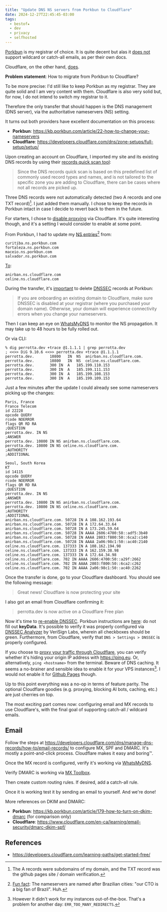 ```yaml
---
title: "Update DNS NS servers from Porkbun to Cloudflare"
date: 2024-12-27T22:45:45-03:00
tags:
  - bestof★
  - dev
  - privacy
  - selfhosted
---
```


[Porkbun](porkbun.com) is my registrar of choice. It is quite decent but alas it
[does
not](https://kb.porkbun.com/article/10-how-to-set-up-email-forwarding-service)
support wildcard or catch-all emails, as per their own docs.

Cloudflare, on the other hand,
[does](https://community.cloudflare.com/t/creating-an-email-catchall/646357).

**Problem statement**: How to migrate from Porkbun to Cloudflare?

To be more precise: I'd still like to keep Porkbun as my registrar. They are
quite solid and I am very content with them. Cloudflare is also very solid but,
for now, I do not intend to switch my registrar to it.

Therefore the only transfer that should happen is the DNS management (DNS
server), via the authoritative nameservers (NS) setting.

It turns out both providers have excellent documentation on this process:

- **Porkbun**: https://kb.porkbun.com/article/22-how-to-change-your-nameservers
- **Cloudflare**: https://developers.cloudflare.com/dns/zone-setups/full-setup/setup/

Upon creating an account on Cloudflare, I imported my site and its existing DNS
records by using their [records quick scan
tool](https://developers.cloudflare.com/dns/zone-setups/reference/dns-quick-scan/):

> Since the DNS records quick scan is based on this predefined list of commonly
> used record types and names, and is not tailored to the specific zone you are
> adding to Cloudflare, there can be cases where not all records are picked up.

Three DNS records were not automatically detected (two A records and one TXT
record)[^2]. I just added them manually. I chose to keep the records in Porkbun
intact in case I decide to revert back to them in the future.

For starters, I chose to [disable
proxying](https://developers.cloudflare.com/fundamentals/concepts/how-cloudflare-works/)
via Cloudflare. It's quite interesting though, and it's a setting I would
consider to enable at some point.

From Porkbun, I had to update my [NS
entries](https://kb.porkbun.com/article/63-how-to-switch-to-porkbuns-nameservers)[^1] from:

```
curitiba.ns.porkbun.com
fortaleza.ns.porkbun.com
maceio.ns.porkbun.com
salvador.ns.porkbun.com
```

[To](https://blog.cloudflare.com/whats-the-story-behind-the-names-of-cloudflares-name-servers/):

```
anirban.ns.cloudflare.com
celine.ns.cloudflare.com
```

During the transfer, it's
[important](https://developers.cloudflare.com/dns/dnssec/) to delete
[DNSSEC](https://developers.cloudflare.com/dns/zone-setups/full-setup/setup/#before-you-begin)
records at Porkbun:

> If you are onboarding an existing domain to Cloudflare, make sure DNSSEC is
> disabled at your registrar (where you purchased your domain name). Otherwise,
> your domain will experience connectivity errors when you change your
> nameservers.

Then I can keep an eye on
[WhatsMyDNS](https://www.whatsmydns.net/#NS/perrotta.dev) to monitor the NS
propagation. It may take up to 48 hours to be fully rolled out.

Or via CLI:

```shell
% dig perrotta.dev +trace @1.1.1.1 | grep perrotta.dev
; <<>> DiG 9.10.6 <<>> perrotta.dev +trace @1.1.1.1
perrotta.dev.		10800	IN	NS	anirban.ns.cloudflare.com.
perrotta.dev.		10800	IN	NS	celine.ns.cloudflare.com.
perrotta.dev.		300	IN	A	185.199.110.153
perrotta.dev.		300	IN	A	185.199.111.153
perrotta.dev.		300	IN	A	185.199.108.153
perrotta.dev.		300	IN	A	185.199.109.153
```

Just a few minutes after the update I could already see some nameservers picking
up the changes:

```
Paris, France
France Telecom
id 22228
opcode QUERY
rcode NOERROR
flags QR RD RA
;QUESTION
perrotta.dev. IN NS
;ANSWER
perrotta.dev. 10800 IN NS anirban.ns.cloudflare.com.
perrotta.dev. 10800 IN NS celine.ns.cloudflare.com.
;AUTHORITY
;ADDITIONAL
```

```
Seoul, South Korea
KT
id 14115
opcode QUERY
rcode NOERROR
flags QR RD RA
;QUESTION
perrotta.dev. IN NS
;ANSWER
perrotta.dev. 10800 IN NS anirban.ns.cloudflare.com.
perrotta.dev. 10800 IN NS celine.ns.cloudflare.com.
;AUTHORITY
;ADDITIONAL
anirban.ns.cloudflare.com. 50728 IN A 108.162.193.64
anirban.ns.cloudflare.com. 50728 IN A 172.64.33.64
anirban.ns.cloudflare.com. 50728 IN A 173.245.59.64
anirban.ns.cloudflare.com. 50728 IN AAAA 2606:4700:58::adf5:3b40
anirban.ns.cloudflare.com. 50728 IN AAAA 2803:f800:50::6ca2:c140
anirban.ns.cloudflare.com. 50728 IN AAAA 2a06:98c1:50::ac40:2140
celine.ns.cloudflare.com. 137333 IN A 108.162.194.98
celine.ns.cloudflare.com. 137333 IN A 162.159.38.98
celine.ns.cloudflare.com. 137333 IN A 172.64.34.98
celine.ns.cloudflare.com. 702 IN AAAA 2606:4700:50::a29f:2662
celine.ns.cloudflare.com. 702 IN AAAA 2803:f800:50::6ca2:c262
celine.ns.cloudflare.com. 702 IN AAAA 2a06:98c1:50::ac40:2262
```

Once the transfer is done, go to your Cloudflare dashboard. You should see the
following message:

> Great news! Cloudflare is now protecting your site

I also got an email from Cloudflare confirming it:

> perrotta.dev is now active on a Cloudflare Free plan

Now it's time to [re-enable
DNSSEC](https://developers.cloudflare.com/dns/dnssec/). Porkbun instructions are
[here](https://kb.porkbun.com/article/93-how-to-install-dnssec): do not fill out
**keyData**. It's possible to verify it was properly configured via [DNSSEC
Analyzer](https://dnssec-analyzer.verisignlabs.com/perrotta.dev) by VeriSign
Labs, wherein all checkboxes should be green. Furthermore, from Cloudflare,
verify that `DNS > Settings > DNSSEC` is properly configured.

If you choose to [proxy your traffic through
Cloudflare](https://developers.cloudflare.com/cloudflare-one/policies/gateway/proxy/),
you can verify whether it's hiding your origin IP address with https://ping.eu.
Or, alternatively, `ping <hostname>` from the terminal. Beware of DNS caching.
It seems a no-brainer and sensible idea to enable it for your VPS instances[^3]. I
would not enable it for [Github
Pages](https://community.cloudflare.com/t/github-pages-require-disabling-cfs-http-proxy/147401/21)
though.

Up to this point everything was a no-op in terms of feature parity. The optional
Cloudflare goodies (e.g. proxying, blocking AI bots, caching, etc.) are just
cherries on top.

The most exciting part comes now: configuring email and MX records to use
Cloudflare's, with the final goal of supporting catch-all / wildcard emails.

## Email

Follow the steps at
https://developers.cloudflare.com/dns/manage-dns-records/how-to/email-records/
to configure MX, SPF and DMARC. It's mostly a point-and-click process.
Cloudflare makes it easy and boring™.

Once the MX record is configured, verify it's working via [WhatsMyDNS](https://www.whatsmydns.net/#MX/perrotta.dev).

Verify DMARC is working via [MX
Toolbox](https://mxtoolbox.com/SuperTool.aspx?action=dmarc%3aperrotta.dev&run=toolpage).

Then create custom routing rules. If desired, add a catch-all rule.

Once it is working test it by sending an email to yourself. And we're done!

More references on DKIM and DMARC:

- **Porkbun**: https://kb.porkbun.com/article/179-how-to-turn-on-dkim-dmarc (for
  comparison only)
- **Cloudflare**: https://www.cloudflare.com/en-ca/learning/email-security/dmarc-dkim-spf/

## References

- https://developers.cloudflare.com/learning-paths/get-started-free/

[^1]: [Fun
    fact](https://www.reddit.com/r/PorkBun/comments/170d6ve/unimportant_nameserver_naming_question/):
    The nameservers are named after Brazilian cities: "our CTO is a big fan of
    Brazil". Huh.

[^2]: The A records were subdomains of my domain, and the TXT record was the
    github pages site / domain verification.

[^3]: However it didn't work for my instances out-of-the-box. That's a problem
    for another day: `ERR_TOO_MANY_REDIRECTS`.
